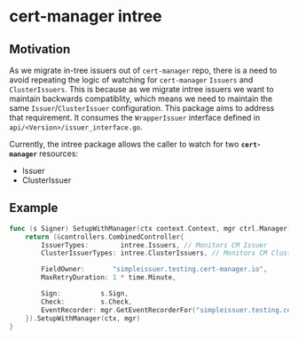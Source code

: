  # cert-manager intree

## Motivation

As we migrate in-tree issuers out of `cert-manager` repo, there is a need to avoid repeating the logic of watching for
`cert-manager` `Issuers` and `ClusterIssuers`. This is because as we migrate intree issuers we want to maintain backwards compatiblity, which means we need to maintain the same `Issuer`/`ClusterIssuer` configuration. This package aims to address that requirement. It consumes the `WrapperIssuer` interface defined in `api/<Version>/issuer_interface.go`.

Currently, the intree package allows the caller to watch for two **`cert-manager`** resources:

* Issuer
* ClusterIssuer

## Example

```go
func (s Signer) SetupWithManager(ctx context.Context, mgr ctrl.Manager) error {
	return (&controllers.CombinedController{
		IssuerTypes:        intree.Issuers, // Monitors CM Issuer
		ClusterIssuerTypes: intree.ClusterIssuers, // Monitors CM ClusterIssuer

		FieldOwner:       "simpleissuer.testing.cert-manager.io",
		MaxRetryDuration: 1 * time.Minute,

		Sign:          s.Sign,
		Check:         s.Check,
		EventRecorder: mgr.GetEventRecorderFor("simpleissuer.testing.cert-manager.io"),
	}).SetupWithManager(ctx, mgr)
}
```
